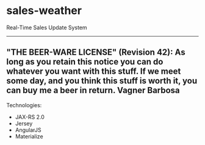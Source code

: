 # sales-weather
Real-Time Sales Update System

----------------------------------------------------------------------------
"THE BEER-WARE LICENSE" (Revision 42):
As long as you retain this notice you can do whatever you want with this stuff.
If we meet some day, and you think this stuff is worth it, you can buy me a beer in return.
Vagner Barbosa
 ----------------------------------------------------------------------------

Technologies:

- JAX-RS 2.0
- Jersey
- AngularJS
- Materialize


